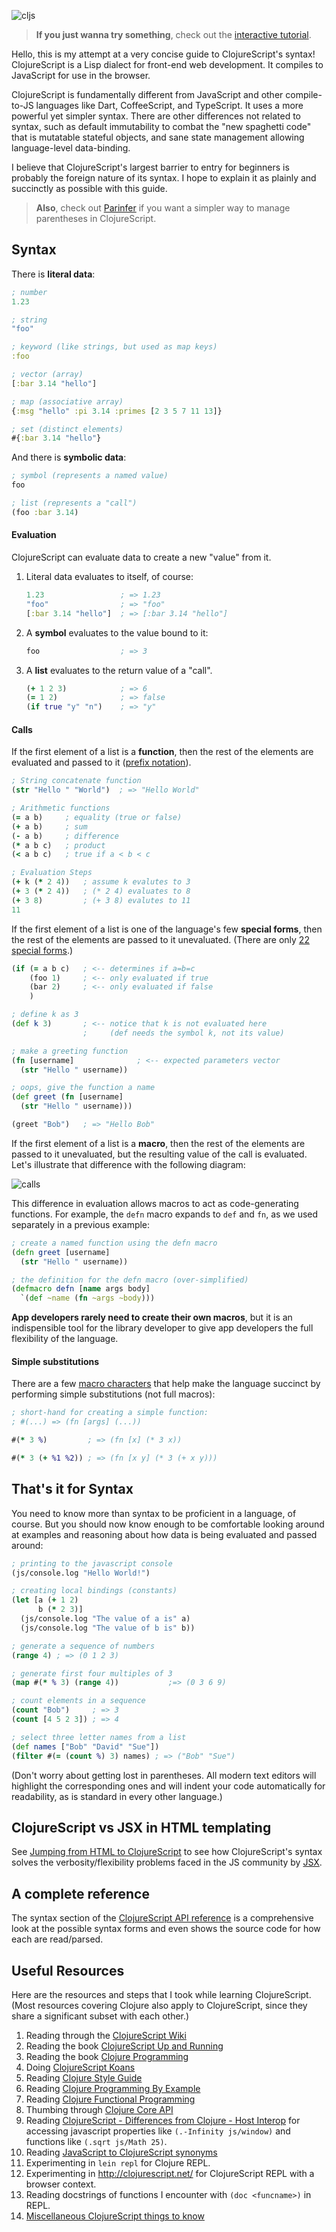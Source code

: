 ![cljs](img/cljs.png)

> __If you just wanna try something__, check out the [interactive tutorial](http://chimeces.com/cljs-browser-repl/).

Hello, this is my attempt at a very concise guide to ClojureScript's syntax!
ClojureScript is a Lisp dialect for front-end web development.  It compiles to
JavaScript for use in the browser.

ClojureScript is fundamentally different from JavaScript and other
compile-to-JS languages like Dart, CoffeeScript, and TypeScript.  It uses a
more powerful yet simpler syntax.  There are other differences not related
to syntax, such as default immutability to combat the "new spaghetti code"
that is mutatable stateful objects, and sane state management allowing language-level data-binding.

I believe that ClojureScript's largest barrier to entry for beginners is
probably the foreign nature of its syntax.  I hope to explain it as plainly and
succinctly as possible with this guide.

> __Also__, check out [Parinfer] if you want a simpler way to manage parentheses in ClojureScript.

[Parinfer]:http://shaunlebron.github.io/parinfer/

## Syntax

There is __literal data__:

```clj
; number
1.23

; string
"foo"

; keyword (like strings, but used as map keys)
:foo

; vector (array)
[:bar 3.14 "hello"]

; map (associative array)
{:msg "hello" :pi 3.14 :primes [2 3 5 7 11 13]}

; set (distinct elements)
#{:bar 3.14 "hello"}
```

And there is __symbolic data__:

```clj
; symbol (represents a named value)
foo

; list (represents a "call")
(foo :bar 3.14)
```

#### Evaluation

ClojureScript can evaluate data to create a new "value" from it.

1. Literal data evaluates to itself, of course:

    ```clj
    1.23                 ; => 1.23
    "foo"                ; => "foo"
    [:bar 3.14 "hello"]  ; => [:bar 3.14 "hello"]
    ```

1. A __symbol__ evaluates to the value bound to it:

    ```clj
    foo                  ; => 3
    ```

1. A __list__ evaluates to the return value of a "call".

    ```clj
    (+ 1 2 3)            ; => 6
    (= 1 2)              ; => false
    (if true "y" "n")    ; => "y"
    ```

#### Calls

If the first element of a list is a __function__, then the rest of the elements
are evaluated and passed to it ([prefix notation](http://en.wikipedia.org/wiki/Polish_notation)).

```clj
; String concatenate function
(str "Hello " "World")  ; => "Hello World"

; Arithmetic functions
(= a b)     ; equality (true or false)
(+ a b)     ; sum
(- a b)     ; difference
(* a b c)   ; product
(< a b c)   ; true if a < b < c

; Evaluation Steps
(+ k (* 2 4))   ; assume k evalutes to 3
(+ 3 (* 2 4))   ; (* 2 4) evaluates to 8
(+ 3 8)         ; (+ 3 8) evalutes to 11
11
```

If the first element of a list is one of the language's few __special forms__,
then the rest of the elements are passed to it unevaluated.  (There are only [22
special forms](https://clojure.org/reference/special_forms).)

```clj
(if (= a b c)   ; <-- determines if a=b=c
    (foo 1)     ; <-- only evaluated if true
    (bar 2)     ; <-- only evaluated if false
    )

; define k as 3
(def k 3)       ; <-- notice that k is not evaluated here
                ;     (def needs the symbol k, not its value)

; make a greeting function
(fn [username]              ; <-- expected parameters vector
  (str "Hello " username))

; oops, give the function a name
(def greet (fn [username]
  (str "Hello " username)))

(greet "Bob")   ; => "Hello Bob"
```

If the first element of a list is a __macro__, then the rest of the elements
are passed to it unevaluated, but the resulting value of the call is evaluated.
Let's illustrate that difference with the following diagram:

![calls](img/calls.png)

This difference in evaluation allows macros to act as code-generating
functions.  For example, the `defn` macro expands to `def` and `fn`, as we used
separately in a previous example:

```clj
; create a named function using the defn macro
(defn greet [username]
  (str "Hello " username))

; the definition for the defn macro (over-simplified)
(defmacro defn [name args body]
  `(def ~name (fn ~args ~body)))
```

__App developers rarely need to create their own macros__, but it is an
indispensible tool for the library developer to give app developers the full
flexibility of the language.

#### Simple substitutions

There are a few [macro characters](http://clojure.org/reader#The%20Reader--Macro%20characters) that help make the language succinct
by performing simple substitutions (not full macros):

```clj
; short-hand for creating a simple function:
; #(...) => (fn [args] (...))

#(* 3 %)         ; => (fn [x] (* 3 x))

#(* 3 (+ %1 %2)) ; => (fn [x y] (* 3 (+ x y)))
```

## That's it for Syntax

You need to know more than syntax to be proficient in a language, of course.
But you should now know enough to be comfortable looking around at examples and
reasoning about how data is being evaluated and passed around:

```clj
; printing to the javascript console
(js/console.log "Hello World!")

; creating local bindings (constants)
(let [a (+ 1 2)
      b (* 2 3)]
  (js/console.log "The value of a is" a)
  (js/console.log "The value of b is" b))

; generate a sequence of numbers
(range 4) ; => (0 1 2 3)

; generate first four multiples of 3
(map #(* % 3) (range 4))           ;=> (0 3 6 9)

; count elements in a sequence
(count "Bob")     ; => 3
(count [4 5 2 3]) ; => 4

; select three letter names from a list
(def names ["Bob" "David" "Sue"])
(filter #(= (count %) 3) names) ; => ("Bob" "Sue")
```

(Don't worry about getting lost in parentheses.  All modern text editors will
highlight the corresponding ones and will indent your code automatically for
readability, as is standard in every other language.)

## ClojureScript vs JSX in HTML templating

See [Jumping from HTML to ClojureScript](https://github.com/shaunlebron/jumping-from-html-to-clojurescript) to see how ClojureScript's syntax solves the verbosity/flexibility problems faced in the JS community by [JSX].

[Jumping from HTML to ClojureScript]:https://github.com/shaunlebron/jumping-from-html-to-clojurescript
[JSX]:https://facebook.github.io/react/docs/jsx-in-depth.html

## A complete reference

The syntax section of the [ClojureScript API reference] is a comprehensive look at
the possible syntax forms and even shows the source code for how each are read/parsed.

[syntax section]:https://github.com/cljsinfo/cljs-api-docs/blob/catalog/INDEX.md#syntax
[ClojureScript API reference]:http://cljs.github.io/api

## Useful Resources

Here are the resources and steps that I took while learning ClojureScript.
(Most resources covering Clojure also apply to ClojureScript, since they
share a significant subset with each other.)

1. Reading through the [ClojureScript Wiki](https://github.com/clojure/clojurescript/wiki)
1. Reading the book [ClojureScript Up and Running](http://synrc.com/publications/cat/Functional%20Languages/Clojure/Oreilly.ClojureScript.Up.and.Running.Oct.2012.pdf)
1. Reading the book [Clojure Programming](http://bit.ly/clojurebook)
1. Doing [ClojureScript Koans](http://clojurescriptkoans.com)
1. Reading [Clojure Style Guide](https://github.com/bbatsov/clojure-style-guide)
1. Reading [Clojure Programming By Example](http://en.wikibooks.org/wiki/Clojure_Programming/By_Example)
1. Reading [Clojure Functional Programming](http://clojure.org/functional_programming)
1. Thumbing through [Clojure Core API](http://clojure.github.io/clojure/clojure.core-api.html)
1. Reading [ClojureScript - Differences from Clojure - Host Interop](https://github.com/clojure/clojurescript/wiki/Differences-from-Clojure#wiki-host-interop) for accessing javascript properties like `(.-Infinity js/window)` and functions like `(.sqrt js/Math 25)`.
1. Reading [JavaScript to ClojureScript synonyms](http://kanaka.github.io/clojurescript/web/synonym.html)
1. Experimenting in `lein repl` for Clojure REPL.
1. Experimenting in <http://clojurescript.net/> for ClojureScript REPL with a browser context.
1. Reading docstrings of functions I encounter with `(doc <funcname>)` in REPL.
1. [Miscellaneous ClojureScript things to know](https://github.com/shaunlebron/ClojureSheet#clojurescript-stuff)

